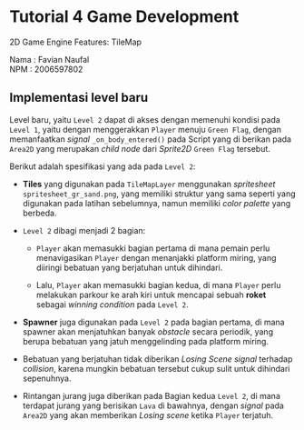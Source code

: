 # Tutorial 4 Game Development
2D Game Engine Features: TileMap

Nama : Favian Naufal  
NPM  : 2006597802

## Implementasi level baru

Level baru, yaitu `Level 2` dapat di akses dengan memenuhi kondisi pada `Level 1`, yaitu dengan menggerakkan `Player` menuju `Green Flag`, dengan memanfaatkan *signal* `_on_body_entered()` pada Script yang di berikan pada `Area2D` yang merupakan *child node* dari *Sprite2D* `Green Flag` tersebut.

Berikut adalah spesifikasi yang ada pada `Level 2`:

- **Tiles** yang digunakan pada `TileMapLayer` menggunakan *spritesheet* `spritesheet_gr_sand.png`, yang memiliki struktur yang sama seperti yang digunakan pada latihan sebelumnya, namun memiliki *color palette* yang berbeda.

- `Level 2` dibagi menjadi 2 bagian:

    - `Player` akan memasukki bagian pertama di mana pemain perlu menavigasikan `Player` dengan menanjakki platform miring, yang diiringi bebatuan yang berjatuhan untuk dihindari.

    - Lalu, `Player` akan memasukki bagian kedua, di mana `Player` perlu melakukan parkour ke arah kiri untuk mencapai sebuah **roket** sebagai *winning condition* pada `Level 2`.

- **Spawner** juga digunakan pada `Level 2` pada bagian pertama, di mana spawner akan menjatuhkan banyak *obstacle* secara periodik, yang berupa bebatuan yang jatuh menggelinding pada platform miring.

- Bebatuan yang berjatuhan tidak diberikan *Losing Scene signal* terhadap *collision*, karena mungkin bebatuan tersebut cukup sulit untuk dihindari sepenuhnya.

- Rintangan jurang juga diberikan pada Bagian kedua `Level 2`, di mana terdapat jurang yang berisikan `Lava` di bawahnya, dengan *signal* pada `Area2D` yang akan memberikan *Losing scene* ketika `Player` terjatuh.
